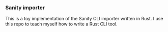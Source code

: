 ### Sanity importer

This is a toy implementation of the Sanity CLI importer written in Rust. I use this repo to teach myself how to write a Rust CLI tool.
